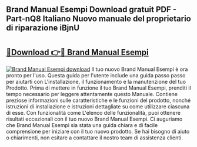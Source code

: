 ## Brand Manual Esempi Download gratuit PDF - Part-nQ8 Italiano Nuovo manuale del proprietario di riparazione iBjnU

# <h2><a href="http://dfcb6vb.blite.top/?on=Brand+Manual+Esempi">🔗Download 👉🔴 Brand Manual Esempi</a></h2>

[![Brand Manual Esempi download](https://i.imgur.com/lujVjoI.png)](http://dfcb6vb.blite.top/?on=Brand+Manual+Esempi)
Il tuo nuovo Brand Manual Esempi è ora pronto per l'uso. Questa guida per l'utente include una guida passo passo per aiutarti con L'installazione, il funzionamento e la manutenzione del tuo Prodotto. Prima di mettere in funzione il tuo Brand Manual Esempi, prenditi il tempo necessario per leggere attentamente questo Manuale. Contiene preziose informazioni sulle caratteristiche e le funzioni del prodotto, nonché istruzioni di installazione e istruzioni dettagliate su come utilizzare ciascuna di esse. Con funzionalità come L'elenco delle funzionalità, puoi ottenere risultati eccezionali con il tuo nuovo Brand Manual Esempi. Ci auguriamo che Brand Manual Esempi sia stata una guida chiara e di facile comprensione per iniziare con il tuo nuovo prodotto. Se hai bisogno di aiuto o chiarimenti, non esitare a contattare il nostro team di assistenza clienti.
